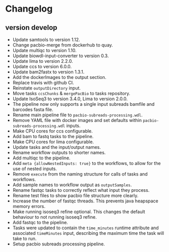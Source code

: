 Changelog
==========

<!--
Newest changes should be on top.

This document is user facing. Please word the changes in such a way
that users understand how the changes affect the new version.
-->

version develop
---------------------------
+ Update samtools to version 1.12.
+ Change pacbio-merge from dockerhub to quay.
+ Update multiqc to version 1.10.
+ Update biowdl-input-converter to version 0.3.
+ Update lima to version 2.2.0.
+ Update ccs to version 6.0.0.
+ Update bam2fastx to version 1.3.1.
+ Add the dockerImages to the output section.
+ Replace travis with github CI.
+ Reinstate `outputDirectory` input.
+ Move tasks `ccsChunks` & `mergePacBio` to tasks repository.
+ Update IsoSeq3 to version 3.4.0, Lima to version 2.0.0.
+ The pipeline now only supports a single input subreads bamfile
  and barcodes fasta file.
+ Rename main pipeline file to `pacbio-subreads-processing.wdl`.
+ Remove YAML file with docker images and set defaults within
  `pacbio-subreads-processing.wdl` inputs.
+ Make CPU cores for ccs configurable.
+ Add bam to fastq tasks to the pipeline.
+ Make CPU cores for lima configurable.
+ Update tasks and the input/output names.
+ Rename workflow outputs to shorter names.
+ Add multiqc to the pipeline.
+ Add `meta {allowNestedInputs: true}` to the workflows, to allow for the use
  of nested inputs.
+ Remove `execute` from the naming structure for calls of tasks and workflows.
+ Add sample names to workflow output as `outputSamples`.
+ Rename fastqc tasks to correctly reflect what input they process.
+ Rename test files to show pacbio file structure more clearly.
+ Increase the number of fastqc threads. This prevents java heapspace memory
  errors.
+ Make running isoseq3 refine optional. This changes the default behaviour
  to not running isoseq3 refine.
+ Add fastqc to the pipeline.
+ Tasks were updated to contain the `time_minutes` runtime attribute and
  associated `timeMinutes` input, describing the maximum time the task will
  take to run.
+ Setup pacbio subreads processing pipeline.
